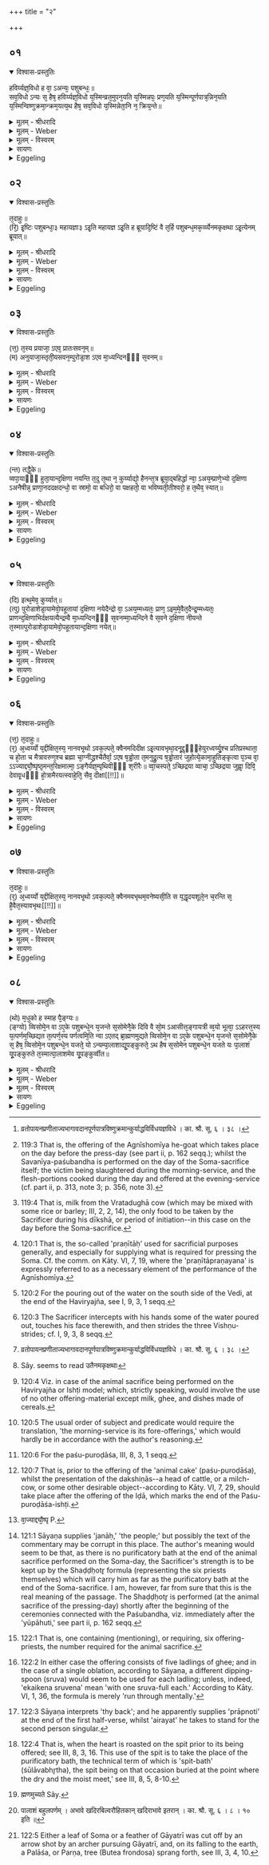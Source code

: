 +++
title = "२"

+++


## ०१


<details open><summary>विश्वास-प्रस्तुतिः</summary>

हविर्य्यज्ञ᳘विधो ह वा᳘ ऽअन्यः᳘ पशुबन्धः᳘॥  
सव᳘विधो ऽन्यः स᳘ हैष᳘ हविर्य्यज्ञ᳘विधो य᳘स्मिन्व्रत᳘मुपन᳘यति य᳘स्मिन्नपः᳘ प्रण᳘यति य᳘स्मिन्पूर्णपात्र᳘न्निन᳘यति य᳘स्मिन्विष्णुक्रमा᳘न्क्रम᳘यत्य᳘थ हैष᳘ सव᳘विधो य᳘स्मिन्नेता᳘नि न᳘ क्रिय᳘न्ते॥
</details>

<details><summary>मूलम् - श्रीधरादि</summary>

हविर्य्यज्ञ᳘विधो ह वा᳘ ऽअन्यः᳘ पशुबन्धः᳘॥  
सव᳘विधो ऽन्यः स᳘ हैष᳘ हविर्य्यज्ञ᳘विधो य᳘स्मिन्व्रत᳘मुपन᳘यति य᳘स्मिन्नपः᳘ प्रण᳘यति य᳘स्मिन्पूर्णपात्र᳘न्निन᳘यति य᳘स्मिन्विष्णुक्रमा᳘न्क्रम᳘यत्य᳘थ हैष᳘ सव᳘विधो य᳘स्मिन्नेता᳘नि न᳘ क्रिय᳘न्ते॥
</details>

<details><summary>मूलम् - Weber</summary>

हविर्यज्ञ᳘विधो ह वा᳘ अन्यः᳘ पशुबन्धः᳟॥  
सव᳘विधोऽन्यः स᳘ हैष᳘ हविर्यज्ञ᳘विधो य᳘स्मिन्व्रत᳘मुपन᳘यति य᳘स्मिन्नपः᳘ प्रण᳘यति य᳘स्मिन्पूर्णपात्रं᳘ निन᳘यति य᳘स्मिन्विष्णुक्रमा᳘न्क्रम᳘यत्य᳘थ हैष᳘ सव᳘विधो य᳘स्मिन्नेता᳘नि न᳘ क्रिय᳘न्ते॥
</details>

<details><summary>मूलम् - विस्वरम्</summary>

**पशुबन्धस्येष्टिसवविधत्वेन द्वैविध्याभिधायकं ब्राह्मणम् ।** 

हविर्यज्ञविधो ह वा अन्यः पशुबंधः । सवविधो ऽन्यः । स हैष हविर्यज्ञविधः, यस्मिन् व्रतमुपनयति । यस्मिन्नपः प्रणयति । यस्मिन्पूर्णपात्रं निनयति । यस्मिन् विष्णुक्रमान् क्रमयति । अथ हैष सवविधः, यस्मिन्नेतानि न क्रियंते ॥ १ ॥ 
</details>

<details><summary>सायणः</summary>

अथ इष्टिविधत्वं सवविधत्वं चेति पशुबंधस्य द्वैविध्यं दर्शयति- **हविर्यज्ञविधो ह वा** इति । 'अन्यः' एक 'पशुबंधः' 'हविर्यज्ञविधः' हविर्यज्ञो दर्शपूर्णमासेष्टिः तत्प्रकारकः । 'अन्यः' एकः 'पशुबन्धः' 'सवविधः' । सवः सोमः अभिषवयुक्तः सोमयागः तत्प्रकारक इत्यर्थः । तत्र हविर्यज्ञविधस्य स्वरूपमाह- **स हैष हविर्यज्ञविध** [^१_१९७] इति । 'यस्मिन्' पशुबंधकर्मणि 'व्रतमुपनयति' उपगच्छति । प्रणीताख्यानामपां प्रणयनं करोति । अंते पूर्णपात्रनिनयनं विष्णुक्रमणं च यस्मिन् भवति । स पशुबंधो व्रतोपायनादीष्टिधर्माणां योगात् हविर्यज्ञविध इत्यर्थः । एतेषां व्रतोपायनादीनां विरह एव सवविधस्य लक्षणमित्याह- **अथ हैष सवविध** इति ॥ १ ॥ 

[^१_१९७]: व्रतोपायनप्रणीताज्यभागावदानपूर्णपात्रविष्णुक्रमान्कुर्याद्धविर्विधयज्ञविधे । का. श्रौ. सू. ६ । ३८ । 
</details>

<details><summary>Eggeling</summary>

1. Now there is one animal sacrifice of the Haviryajña order [^egg_369], and another of the order of the Soma-sacrifice. Of the Haviryajña order is that at which he (the Adhvaryu) brings him fast-food [^egg_370], leads water

[^egg_369]: 119:3 That is, the offering of the Agnīshomīya he-goat which takes place on the day before the press-day (see part ii, p. 162 seqq.); whilst the Savanīya-paśubandha is performed on the day of the Soma-sacrifice itself; the victim being slaughtered during the morning-service, and the flesh-portions cooked during the day and offered at the evening-service (cf. part ii, p. 313, note 3; p. 356, note 3).

[^egg_370]: 119:4 That is, milk from the Vratadughā cow (which may be mixed with some rice or barley; III, 2, 2, 14), the only food to be taken by the Sacrificer during his dīkshā, or period of initiation--in this case on the day before the Soma-sacrifice.

forward [^egg_371], and pours out a jarful of water [^egg_372], and at which (the Sacrificer) strides the Vishṇu-strides [^egg_373]; and of the order of the Soma-sacrifice is that (animal sacrifice) at which these (rites) are not performed.

[^egg_371]: 120:1 That is, the so-called 'praṇītāḥ' used for sacrificial purposes generally, and especially for supplying what is required for pressing the Soma. Cf. the comm. on Kāty. VI, 7, 19, where the 'praṇītāpraṇayana' is expressly referred to as a necessary element of the performance of the Agnīshomīya.

[^egg_372]: 120:2 For the pouring out of the water on the south side of the Vedi, at the end of the Haviryajña, see I, 9, 3, 1 seqq.

[^egg_373]: 120:3 The Sacrificer intercepts with his hands some of the water poured out, touches his face therewith, and then strides the three Vishṇu-strides; cf. I, 9, 3, 8 seqq.
</details>


## ०२


<details open><summary>विश्वास-प्रस्तुतिः</summary>

त᳘दाहुः॥  
(रि᳘) इ᳘ष्टिः पशुबन्धा᳘३ महायज्ञा३ ऽइ᳘ति महायज्ञ ऽइ᳘ति ह ब्रूयादि᳘ष्टिं वै त᳘र्हि पशुबन्ध᳘मक᳘र्व्व्येनमकृक्षथा ऽइ᳘त्येनम् ब्रूयात्॥
</details>

<details><summary>मूलम् - श्रीधरादि</summary>

त᳘दाहुः॥  
(रि᳘) इ᳘ष्टिः पशुबन्धा᳘३ महायज्ञा३ ऽइ᳘ति महायज्ञ ऽइ᳘ति ह ब्रूयादि᳘ष्टिं वै त᳘र्हि पशुबन्ध᳘मक᳘र्व्व्येनमकृक्षथा ऽइ᳘त्येनम् [^१_१९७] ब्रूयात्॥

[^१_१९८]: अयं संधिश्छांदस इतिध्येयम् ।
</details>

<details><summary>मूलम् - Weber</summary>

त᳘दाहुः॥  
इ᳘ष्टिः पशुबन्धा᳘३ महायज्ञा३ इ᳘ति महायज्ञ इ᳘ति ह ब्रूयादि᳘ष्टिं वै त᳘र्हि पशुबन्ध᳘मकॗर्व्येनमकृक्षथा [^wbr_1] इ᳘त्येनम् ब्रूयात्॥  

[^wbr_1]: Sây. seems to read उतैनमकृक्षथाः
</details>

<details><summary>मूलम् - विस्वरम्</summary>

तदाहुः- इष्टिः पशुबंधा ३ महायज्ञा ३ इति । महायज्ञ इति ह ब्रूयात् । इष्टि वै तर्हि पशुबंधमकः । उ एनमकृक्षथा इत्येवं ब्रूयात् ॥ २ ॥ 
</details>

<details><summary>सायणः</summary>

सवविधत्वमेव सिद्धांतयितुं मीमांसामाह- **तदाहुरि**ति । तत्तत्र पशुयागविषये आहुर्विचारयंति । किमयं पशुयागः 'इष्टिः' उत 'महायज्ञः' ? इति । महांश्चासौ यज्ञश्चेति महायज्ञः सोमयागः । “विचार्यमाणानाम्" (पा. सू. ८ । २ । ९७) इति उभयत्र प्लुतिः । तत्र सिद्धांतमाह- **महायज्ञ इति हे**ति । पशुयागः 'महायज्ञः' इत्येव 'ब्रूयात्' । 'तर्हि' पशुबंधस्य इष्टिरूपत्वे 'पशुबंधं' पशुयागं पुरोडाशसाध्यामिष्टिमेव 'अकः' कृतवान् भवति । उशब्दस्तुशब्दार्थे । अपि तु- 'एनं' पशुबंधं 'अकृक्षथाः' कृष्टवानसीति एवमेव खलु एनमिष्टिविधं पशुबंधं कुर्वाणं 'ब्रूयात्' । अतो महायज्ञ एव पशुबंध इति साधीयान् पक्षः ॥ २ ॥ 
</details>

<details><summary>Eggeling</summary>

2. Concerning this they ask, 'Is the animal sacrifice an ishṭi or a great (Soma-) sacrifice?'--'A great sacrifice,' let him say; 'for in that (other) case [^egg_374] thou hast made the animal sacrifice an ishṭi, and shattered it.' Thus he should say to him.

[^egg_374]: 120:4 Viz. in case of the animal sacrifice being performed on the Haviryajña or Ishṭi model; which, strictly speaking, would involve the use of no other offering-material except milk, ghee, and dishes made of cereals.
</details>


## ०३


<details open><summary>विश्वास-प्रस्तुतिः</summary>

(त्त᳘) त᳘स्य प्रयाजा᳘ ऽएव᳘ प्रातःसवन᳘म्॥  
(म) अनुयाजा᳘स्तृती᳘यसवन᳘म्पुरोडा᳘श ऽएव मा᳘ध्यन्दिनᳫँ᳭ स᳘वनम्॥
</details>

<details><summary>मूलम् - श्रीधरादि</summary>

(त्त᳘) त᳘स्य प्रयाजा᳘ ऽएव᳘ प्रातःसवन᳘म्॥  
(म) अनुयाजा᳘स्तृती᳘यसवन᳘म्पुरोडा᳘श ऽएव मा᳘ध्यन्दिनᳫँ᳭ स᳘वनम्॥
</details>

<details><summary>मूलम् - Weber</summary>

त᳘स्य प्रयाजा᳘ एव᳘ प्रातःसवन᳘म्॥  
अनुयाजा᳘स्तृतीयसवन᳘म् पुरोडा᳘श एव मा᳘ध्यन्दिनᳫं स᳘वनम्॥
</details>

<details><summary>मूलम् - विस्वरम्</summary>

तस्य प्रयाजा एव प्रातःसवनम् । अनुयाजास्तृतीयसवनम् । पुरोडाश एव माध्यंदिनं सवनम् ॥ ३ ॥ 
</details>

<details><summary>सायणः</summary>

ननु- तस्य महायज्ञत्वे कानि पुनस्तत्संबंधीनि त्रीणि सवनानीति तान्याह- **तस्य प्रयाजा एवे**ति । ये इमे एकादश 'प्रयाजाः' पशुयागात्पुरस्तादनुष्ठीयंते । 'त एव' पशुयागसंबंधि 'प्रातःसवनम्' । तथा एकादशानुयाजाः पशुयागस्योपरिष्टात् अनुष्ठीयमाना एव 'तृतीयं सवनम्' प्रयाजादनंतरं अंगयागात्पूर्वं क्षिप्रविधानात् "यद्देवत्यः पशुस्तद्देवत्यः पुरोडाशः कार्यः" इति यः पुरोडाशयागो मध्ये अनुष्ठीयते एतदेव 'माध्यंदिनं सवनम्' ॥ ३ ॥ 
</details>

<details><summary>Eggeling</summary>

3. Its fore-offerings are the morning-service [^egg_375], its after-offerings the evening-service, and its sacrificial cake [^egg_376] the midday-service.

[^egg_375]: 120:5 The usual order of subject and predicate would require the translation, 'the morning-service is its fore-offerings,' which would hardly be in accordance with the author's reasoning.

[^egg_376]: 120:6 For the paśu-puroḍāśa, III, 8, 3, 1 seqq.
</details>


## ०४


<details open><summary>विश्वास-प्रस्तुतिः</summary>

(न्त) तद्धै᳘के॥  
व्वपा᳘याᳫँ᳭ हुता᳘यान्द᳘क्षिणा नयन्ति त᳘दु त᳘था न᳘ कुर्य्याद्यो᳘ हैनन्त᳘त्र ब्रूया᳘द्बहिर्द्धा न्वा᳘ ऽअय᳘म्प्राणे᳘भ्यो द᳘क्षिणा ऽअनैषीन्न᳘ प्राणा᳘नददक्षदन्धो᳘ वा स्रामो᳘ वा बधिरो᳘ वा पक्षहतो᳘ वा भविष्यती᳘तीश्वरो᳘ ह त᳘थैव᳘ स्यात्॥
</details>

<details><summary>मूलम् - श्रीधरादि</summary>

(न्त) तद्धै᳘के॥  
व्वपा᳘याᳫँ᳭ हुता᳘यान्द᳘क्षिणा नयन्ति त᳘दु त᳘था न᳘ कुर्य्याद्यो᳘ हैनन्त᳘त्र ब्रूया᳘द्बहिर्द्धा न्वा᳘ ऽअय᳘म्प्राणे᳘भ्यो द᳘क्षिणा ऽअनैषीन्न᳘ प्राणा᳘नददक्षदन्धो᳘ वा स्रामो᳘ वा बधिरो᳘ वा पक्षहतो᳘ वा भविष्यती᳘तीश्वरो᳘ ह त᳘थैव᳘ स्यात्॥
</details>

<details><summary>मूलम् - Weber</summary>

तद्धै᳘के॥  
वपायाᳫं हुता᳘यां द᳘क्षिणा नयन्ति त᳘दु त᳘था न᳘ कुर्याद्यो᳘ हैनं त᳘त्र ब्रूया᳘द्बहिर्धा न्वा᳘ अय᳘म् प्राणे᳘भ्यो द᳘क्षिणा अनैषीन्न᳘ प्राणा᳘नददक्षदन्धो᳘ वा स्रामो᳘ वा बधिरो᳘ वा पक्षहतो᳘ वा भविष्यती᳘तीश्वरो᳘ ह त᳘थैव᳘ स्यात्॥
</details>

<details><summary>मूलम् - विस्वरम्</summary>

तद्धैके वपायां हुतायां दक्षिणा नयन्ति । तदु तथा न कुर्यात् । यो हैनं तत्र ब्रूयात् । बहिर्द्धा न्वा अयं प्राणेभ्यो दक्षिणा अनैषीत् । न प्राणानददक्षत् । अंधो वा स्नामो वा बधिरो वा पक्षहतो वा भविष्यतीति । ईश्वरो ह तथैव स्यात् ॥ ४ ॥ 
</details>

<details><summary>सायणः</summary>

एवं त्रीणि सवनानि कल्पयित्वा तदुपजीवनेन दक्षिणाकालं विधित्सुः शाखांतरीयं दक्षिणाकालमनुवदति- **तद्धैक** इति । 'वपायां हुतायां' सत्यां मार्जनं कृत्वा पशुपुरोडाशात् प्रागेव 'एके' शाखिनः पश्वंगभूता 'दक्षिणा नयन्ति' ऋत्विग्भ्यः प्रयच्छंतीत्यर्थः । तदेतन्निराकरोति- **तदु तथे**ति । **यो हैनमि**त्यादि । 'एनं' पूर्वोक्ते काले दक्षिणा नयन्तम् । तत्र कश्चिदभिज्ञ आगत्य 'ब्रूयात्' । किमिति ? 'अयं' यजमानः प्राणेभ्यो ऽपि 'बहिर्द्धा' बाह्यदेशे 'न्वै' खलु 'दक्षिणाः अनैषीत्' । तया दक्षिणया तान् 'प्राणान्' 'नाददक्षत्' नावीवृधत् । "दक्ष वृद्धौ" (धा. पा. भ्वा. प. ६०९) इत्यस्माल्लुङि चङि रूपम् । एवं दक्षिणायां प्राणबाह्यदेशस्थायां प्राणवृद्ध्यभावे सति स यजमानः 'अंधो वा' 'स्रामः' व्रणी वा 'बधिरो वा' 'पक्षहतः' एकांगवातेन शुष्कार्द्धकायो वा 'भविष्यतीति' । एवमुक्ते सति 'तथैव' भवितुं अयं 'ईश्वरः स्यात्' ॥ ४ ॥ 
</details>

<details><summary>Eggeling</summary>

4. Now, some bring up the Dakshiṇās (presents to the priests) when the omentum has been offered [^egg_377];

[^egg_377]: 120:7 That is, prior to the offering of the 'animal cake' (paśu-puroḍāśa), whilst the presentation of the dakshiṇās--a head of cattle, or a milch-cow, or some other desirable object--according to Kāty. VI, 7, 29, should take place after the offering of the Iḍā, which marks the end of the Paśu-puroḍāśa-ishṭi.

but let him not do so, for if, in that case, any one were to say of him, 'Surely, this (Sacrificer) has brought the Dakshiṇās outside of the vital airs (or, of life), he has not strengthened his vital airs: he will become either blind, or lame, or deaf, or paralyzed on one side;' then that would indeed he likely to come to pass.
</details>


## ०५


<details open><summary>विश्वास-प्रस्तुतिः</summary>

(दि) इत्थ᳘मेव᳘ कुर्य्यात्॥  
(त्पु) पुरोडाशेडा᳘यामेवो᳘पहूतायां द᳘क्षिणा नयेदैन्द्रो वा᳘ ऽअय᳘म्मध्यतः᳘ प्राण᳘ ऽइम᳘मे᳘वैत᳘दैन्द्र᳘म्मध्यतः᳘ प्राणन्द᳘क्षिणाभिर्दक्षयत्यैन्द्रम्वै मा᳘ध्यन्दिनᳫँ᳭ स᳘वनम्मा᳘ध्यन्दिने वै स᳘वने द᳘क्षिणा नीयन्ते त᳘स्मात्पुरोडाशेडा᳘यामेवो᳘पहूतायान्द᳘क्षिणा नयेत्॥
</details>

<details><summary>मूलम् - श्रीधरादि</summary>

(दि) इत्थ᳘मेव᳘ कुर्य्यात्॥  
(त्पु) पुरोडाशेडा᳘यामेवो᳘पहूतायां द᳘क्षिणा नयेदैन्द्रो वा᳘ ऽअय᳘म्मध्यतः᳘ प्राण᳘ ऽइम᳘मे᳘वैत᳘दैन्द्र᳘म्मध्यतः᳘ प्राणन्द᳘क्षिणाभिर्दक्षयत्यैन्द्रम्वै मा᳘ध्यन्दिनᳫँ᳭ स᳘वनम्मा᳘ध्यन्दिने वै स᳘वने द᳘क्षिणा नीयन्ते त᳘स्मात्पुरोडाशेडा᳘यामेवो᳘पहूतायान्द᳘क्षिणा नयेत्॥
</details>

<details><summary>मूलम् - Weber</summary>

इत्थ᳘मेव᳘ कुर्यात्॥  
पुरोडाशेडा᳘यामेवो᳘पहूतायां द᳘क्षिणा नयेदैन्द्रो वा᳘ अय᳘म् मध्यतः᳘ प्राण᳘ इम᳘मेॗवैत᳘दैन्द्र᳘म् मध्यतः᳘ प्राणं द᳘क्षिणाभिर्दक्षयत्यैन्द्रं वै मा᳘ध्यन्दिनᳫं स᳘वनम् मा᳘ध्यन्दिने वै स᳘वने द᳘क्षिणा नीयन्ते त᳘स्मात्पुरोडाशेडा᳘यामेवो᳘पहूतायां द᳘क्षिणा नयेत्॥
</details>

<details><summary>मूलम् - विस्वरम्</summary>

इत्थमेव कुर्यात् । पुरोडाशेडायामेवोपहूतायां दक्षिणा नयेत् । ऐंद्रो वा अयं मध्यतः प्राणः । इममेव तदैन्द्रं मध्यतः प्राणं दक्षिणाभिर्दक्षयति । ऐन्द्रं वै माध्यंदिनं सवनम् । माध्यंदिने वै सवने दक्षिणा नीयन्ते । तस्मात्पुरोडाशेडायामेवोपहूतायां दक्षिणा नयेत् ॥ ५ ॥ 
</details>

<details><summary>सायणः</summary>

तर्हि कस्मिन् काले दक्षिणादानमित्याशंक्य स्वमतमाह- **इत्थमेवे**ति । 'इत्थं' अनेन वक्ष्यमाणप्रकारेण दक्षिणादानं कुर्यात् । स एव प्रकार उच्यते- **पुरोडाशेडायामि**ति । वपायागानन्तरं क्षिप्रविधानार्थो निरुक्तो यः पुरोडाशः तस्य या इडा तस्यामेवोपहूतायां मार्जनांते पशुयागांगभूता 'दक्षिणा नयेत्' । 'अयं मध्यतः' शरीरमध्ये वर्तमानः 'प्राणः' 'ऐंद्रो वै' इंद्रदेवताकः । 'एतत्' एतर्हि 'इममेवैन्द्रं' मध्यतो ऽवस्थितं प्राणं मध्यतो नीयमानाभिः 'दक्षिणाभिः' 'दक्षयति' वर्द्धयति बलयति । अपि च पुरोडाशस्य माध्यंदिनसवनरूपत्वमुक्तम् । तत्सवनं साकल्येन 'ऐंद्रं' इंद्रदेवताकम् । "प्रातःसुतमपिबो हर्यश्व माध्यंदिनं सवनं केवलं ते" इति मंत्रवर्णात् सोमयागे हि 'माध्यंदिने' तदंगभूताः 'दक्षिणाः' ऋत्विगर्थं 'नीयन्ते' । तस्मात् माध्यंदिनसवनत्वेन संस्तुतपुरोडाशेडायामुपहूतायां दक्षिणानयनं कार्यमित्यर्थः ॥ ५ ॥ 
</details>

<details><summary>Eggeling</summary>

5. Let him perform it in this way:--when the Iḍā of the cake-offering has been invoked, he should bring up the Dakshiṇās; for to Indra belongs this vital air in the centre (of the body): by means of the Dakshiṇās he thus strengthens this vital air in the centre (of the body); and to Indra also belongs the midday Soma-service, and at the midday-service the Dakshiṇās are brought up: therefore. he should bring up the Dakshiṇās after the invocation of the Iḍā of the cake-offering.
</details>


## ०६


<details open><summary>विश्वास-प्रस्तुतिः</summary>

(त्त᳘) त᳘दाहुः॥  
(र᳘) अ᳘ध्वर्य्यो य᳘द्दीक्षित᳘स्य᳘ नानवभृ᳘थो ऽवक᳘ल्पते᳘ क्वैनमदिदीक्ष ऽइ᳘त्यावभृथा᳘दनू᳘द्दृᳫँ᳭हेयुरध्वर्य्यु᳘श्च प्रतिप्रस्थाता᳘ च हो᳘ता च मैत्रावरुण᳘श्च ब्रह्मा चा᳘ग्नीद्ध्रश्चैतैर्वा᳘ ऽएष ष᳘ड्ढोता त᳘मनुद्रु᳘त्य ष᳘ड्ढोतारं जुहोत्ये᳘कामा᳘हुतिङ्कृत्वा प᳘ञ्च वा᳘ ऽऽज्याद्द्यौ᳘ष्पृष्ठ᳘मन्त᳘रिक्षमात्मा᳘ ऽङ्गैर्यज्ञ᳘म्पृथिवीᳫँ᳭ श᳘रीरैः॥ व्वा᳘चस्पते᳘ ऽच्छिद्रया व्वाचा᳘ ऽच्छिद्रया जुह्वा᳘ दिवि᳘ देवावृ᳘धᳫँ᳭ हो᳘त्रामैरयत्स्वाहे᳘ति᳘ सैव᳘ दीक्षा[[!!]]॥
</details>

<details><summary>मूलम् - श्रीधरादि</summary>

(त्त᳘) त᳘दाहुः॥  
(र᳘) अ᳘ध्वर्य्यो य᳘द्दीक्षित᳘स्य᳘ नानवभृ᳘थो ऽवक᳘ल्पते᳘ क्वैनमदिदीक्ष ऽइ᳘त्यावभृथा᳘दनू᳘द्दृᳫँ᳭हेयुरध्वर्य्यु᳘श्च प्रतिप्रस्थाता᳘ च हो᳘ता च मैत्रावरुण᳘श्च ब्रह्मा चा᳘ग्नीद्ध्रश्चैतैर्वा᳘ ऽएष ष᳘ड्ढोता त᳘मनुद्रु᳘त्य ष᳘ड्ढोतारं जुहोत्ये᳘कामा᳘हुतिङ्कृत्वा प᳘ञ्च वा᳘ ऽऽज्याद्द्यौ᳘ष्पृष्ठ᳘मन्त᳘रिक्षमात्मा᳘ ऽङ्गैर्यज्ञ᳘म्पृथिवीᳫँ᳭ श᳘रीरैः॥ व्वा᳘चस्पते᳘ ऽच्छिद्रया व्वाचा᳘ ऽच्छिद्रया जुह्वा᳘ दिवि᳘ देवावृ᳘धᳫँ᳭ हो᳘त्रामैरयत्स्वाहे᳘ति᳘ सैव᳘ दीक्षा[[!!]]॥
</details>

<details><summary>मूलम् - Weber</summary>

त᳘दाहुः॥  
अ᳘ध्वर्यो य᳘द्दीक्षित᳘स्यॗ नानवभृॗथोऽवक᳘ल्पतेॗ क्वैनमदिदीक्ष इॗत्यावभृथा᳘दनू᳘द्दृंहेयुरध्वर्यु᳘श्च प्रतिप्रस्थाता᳘ च हो᳘ता च मैत्रावरुण᳘श्च ब्रह्मा चा᳘ग्नीध्रश्चैतैर्वा᳘ एष ष᳘ड्ढोता त᳘मनुद्रु᳘त्य ष᳘ड्ढोतारं जुहोत्ये᳘कामा᳘हुतिं कृत्वा प᳘ञ्च वा᳘ज्या द्यौ᳘ष्पृष्ठ᳘मन्त᳘रिक्षमात्मा᳘ङ्गैर्यज्ञ᳘म् [^wbr_2] पृथिवीं श᳘रीरैः॥  
वा᳘चस्पते᳘ऽछिद्रया वाचा᳘छिद्रया जुह्वा᳘ दिवि᳘ देवावृ᳘धᳫं हो᳘त्रामैरयत्स्वाहे᳘तिॗ सैव᳘ दीक्षा᳟॥  

[^wbr_2]: वा᳘ज्याद्द्यौ᳘ष्पृ P.
</details>

<details><summary>मूलम् - विस्वरम्</summary>

तदाहुः- अध्वर्यो यद्दीक्षितस्य नानवभृथो ऽवकल्पते । क्वैनमदिदीक्ष इति । आवभृथादनूद्दृँ हेयुः । अध्वर्युश्च प्रतिप्रस्थाता च । होता च मैत्रावरुणश्च । ब्रह्मा चाग्नीध्रश्च । एतैर्वा एष षड्ढोता । तमनुद्रुत्य षड्ढोतारं जुहोति । एकामाहुतिं कृत्वा पंच वा ऽऽज्यात्- **"द्यौष्पृष्ठमन्तरिक्षमात्मा ऽङ्गैर्यज्ञं पृथिवीं शरीरैः । वाचस्पते ऽच्छिद्रया वाचा ऽच्छिद्रया जुह्वा दिवि देवावृधं होत्रामैरयत्स्वाहा"**- इति । सैव दीक्षा ॥ ६ ॥ 
</details>

<details><summary>सायणः</summary>

अथ षड्ढोतृहोमं विधित्सुः तस्य दीक्षारूपतां संपादयितुं प्रश्नमुद्भावयति- **तदाहुरि**ति । हे 'अध्वर्यो !' 'दीक्षितस्य' दीक्षया संस्कृतस्य यजमानस्य 'अनवभृथः' अवभृथाभावः 'नावकल्पते' अवभृथस्य दीक्षामोचनरूपत्वात् । 'एनं' पशुबन्धयाजिनं 'क्व' कुत्र 'अदिदीक्षः' दीक्षया संस्कृतवानसि । (धा. पा. भ्वा. आ. ६१०) इति दीक्षेर्ण्यंताल्लुङि रूपम् । इतिशब्दो हेतौ । यस्मादेवं पशुबंधयाजिनः अध्वर्युकृता दीक्षा नास्ति, तस्मात् तन्मोचनरूपात् 'अवभृथात्' 'एनं' 'अनूद्दृंहेयुः' । सर्वे जना इति शेषः । षट् ऋत्विजः । एतेन ऋत्विग्भिः 'एषः' वक्ष्यमाणो मन्त्रः 'षड्ढोता' षट् यज्ञहोतारो होमनिष्पादकाः यस्मिन्निति व्युत्पत्तेः । 'षड्ढोतारमनुद्रुत्य' पठित्वा पंचगृहीतेनाज्येन 'एकामाहुतिं' जुहुयात् । **पंच वे**ति । एकैकेन स्रुवेण एकैकाहुतिरिति 'पंच वा' आज्याहुतयो होतव्याः । अत एवोक्तं सूत्रकृता "षड्ढोतारं पंचगृहीतं मनसा ऽनुद्रुत्य जुहोत्येकामाहुतिं पंच वा"- (का. श्रौ. सू. ६ । ३३) इति । तं षड्ढोतृमन्त्रं पठति- **द्यौष्पृष्ठमि**ति । हे 'वाचस्पते !' ब्रह्मन् ! विराडात्मक 'द्यौः' द्युलोकः तव 'पृष्ठं' पृष्ठभागः । अंतरिक्षलोकः 'आत्मा' हृदयस्थानीयः । सः त्वं 'अंगैः' स्वकीयैरवयवैः । 'यज्ञं' च प्राप्नोषि । तथा तव व्यष्टिभूतैर्मनुष्यादिशरीरैः 'पृथिवीं' व्याप्नोषि । व्याप्य च 'अच्छिद्रया वाचा' स्तोत्रशस्त्रादिलक्षणया । तथा च्छिद्ररहितया 'जुह्वा' स्रुचा साधनभूतया । 'दिवि' द्युलोके । 'देवावृधं' देवानां वर्द्धयित्रीम् । 'होत्रां' हूयमानां आहुतिम् । 'ऐरयत्' पुरुषव्यत्ययः । 'अगमय' । 'स्वाहा' ॐ इदं हविः सुहुतमस्तु । इति मन्त्रार्थः । एषैवाहुतिः पशुबन्धस्य दीक्षा । अतः पशुबन्धात्मकस्य महायज्ञस्य दीक्षाभावादवभृथो न युक्त इति न चोद्यमित्यर्थः ॥ ६ ॥ 
</details>

<details><summary>Eggeling</summary>

6. Here now they say, 'Seeing that the want of the purificatory bath in the case of the initiated is improper, Adhvaryu, when didst thou initiate him?' Well, let them [^egg_378] sustain him till the purificatory bath,--to wit, the Adhvaryu, the Pratiprasthātr̥, the Hotr̥, the Maitrāvaruṇa, the Brahman, and the

[^egg_378]: 121:1 Sāyaṇa supplies 'janāḥ,' 'the people;' but possibly the text of the commentary may be corrupt in this place. The author's meaning would seem to be that, as there is no purificatory bath at the end of the animal sacrifice performed on the Soma-day, the Sacrificer's strength is to be kept up by the Shaḍḍḥotr̥ formula (representing the six priests themselves) which will carry him as far as the purificatory bath at the end of the Soma-sacrifice. I am, however, far from sure that this is the real meaning of the passage. The Shaḍḍḥotr̥ is performed (at the animal sacrifice of the pressing-day) shortly after the beginning of the ceremonies connected with the Paśubandha, viz. immediately after the 'yūpāhuti,' see part ii, p. 162 seqq.

 Āgnīdhra, for it is through these that this (formula) is called 'shaḍḍḥotr̥ [^egg_379]': having rapidly muttered that 'shaḍḍḥotr̥,' he offers, performing either one or five oblations of ghee [^egg_380],--'The heaven is his [^egg_381] back, the air his body, O Vācaspati, by his limbs he gave rise to the sacrifice, by his forms to the earth; by his flawless voice and his flawless tongue to the god-gladdening invocation, Hail!' This, indeed, is his initiation.

[^egg_379]: 122:1 That is, one containing (mentioning), or requiring, six offering-priests, the number required for the animal sacrifice.

[^egg_380]: 122:2 In either case the offering consists of five ladlings of ghee; and in the case of a single oblation, according to Sāyaṇa, a different dipping-spoon (sruva) would seem to be used for each ladling; unless, indeed, 'ekaikena sruvena' mean 'with one sruva-full each.' According to Kāty. VI, 1, 36, the formula is merely 'run through mentally.'

[^egg_381]: 122:3 Sāyaṇa interprets 'thy back'; and he apparently supplies 'prāpnoti' at the end of the first half-verse, whilst 'airayat' he takes to stand for the second person singular.
</details>


## ०७


<details open><summary>विश्वास-प्रस्तुतिः</summary>

त᳘दाहुः॥  
(र᳘) अ᳘ध्वर्य्यो य᳘द्दीक्षित᳘स्य᳘ नानवभृ᳘थो ऽवक᳘ल्पते᳘ क्वैनमवभृथम᳘वनेष्यसी᳘ति स य᳘द्धृदयशूले᳘न च᳘रन्ति स᳘ है᳘वैत᳘स्यावभृथः[[!!]]॥
</details>

<details><summary>मूलम् - श्रीधरादि</summary>

त᳘दाहुः॥  
(र᳘) अ᳘ध्वर्य्यो य᳘द्दीक्षित᳘स्य᳘ नानवभृ᳘थो ऽवक᳘ल्पते᳘ क्वैनमवभृथम᳘वनेष्यसी᳘ति स य᳘द्धृदयशूले᳘न च᳘रन्ति स᳘ है᳘वैत᳘स्यावभृथः[[!!]]॥
</details>

<details><summary>मूलम् - Weber</summary>

त᳘दाहुः॥  
अ᳘ध्वर्यो य᳘द्दीक्षित᳘स्यॗ नानवभृॗथोऽवक᳘ल्पतेॗ क्वैनमवभृथम᳘वनेष्यसी᳘ति स य᳘द्धृदयशूले᳘न च᳘रन्ति स᳘ हैॗवैत᳘स्यावभृथः᳟॥
</details>

<details><summary>मूलम् - विस्वरम्</summary>

तदाहुः- अध्वर्यो यद्दीक्षितस्य नानवभृथो ऽवकल्पते । क्वैनमवभृथमवनेष्यसीति । स यत् हृदयशूलेन चरन्ति । स ह एवैतस्यावभृथः ॥ ७ ॥ 
</details>

<details><summary>सायणः</summary>

कः पुनरवभृथ इत्याशंक्य प्रश्नमुद्भावयति- **तदाहुरि**ति । तत्तत्र पशुबंधे आहुश्चोदयंति । हे अध्वर्यो ! यद्यस्मात् दीक्षासंस्कृतस्य यजमानस्य महायज्ञस्यावभृथः सन्नवभृथाभावो नावकल्पते । तस्मादवभृथो ऽवश्यं संपादनीयः । तमवभृथं 'क्व' कुत्र प्रदेशे 'एनं' पशुबंधयाजिनं 'अवनेष्यसि' प्रापयिष्यसीति । एवं ब्रह्मवादिनां प्रश्नमुपन्यस्य श्रुतिः स्वयमुत्तरं ब्रूते- **स यत् हृदयशूलेने**ति । हृदयलक्षणमवदानं यस्मिन् काष्ठे प्रतृद्य पच्यते तत् 'हृदयशूलं' तेन 'चरंति' तस्योद्वासनं कुर्वतीति यदस्ति । 'एतस्य' पशुबंधस्य 'स एवावभृथः' ॥ ७ ॥ 
</details>

<details><summary>Eggeling</summary>

7. As to this they say, 'Seeing that the want of the purificatory bath in the case of the initiated is improper, Adhvaryu, when didst thou take him down to the purificatory bath?' Well, when they perform with the heart-spit [^egg_382], that is his purificatory bath.

[^egg_382]: 122:4 That is, when the heart is roasted on the spit prior to its being offered; see III, 8, 3, 16. This use of the spit is to take the place of the purificatory bath, the technical term of which is 'spit-bath' (śūlāvabhr̥tha), the spit being on that occasion buried at the point where the dry and the moist meet,' see III, 8, 5, 8-10.
</details>


## ०८


<details open><summary>विश्वास-प्रस्तुतिः</summary>

(थो) म᳘धुको ह स्माह पै᳘ङ्ग्यः॥  
(ङ्ग्यो) व्विसोमे᳘न वा ऽए᳘के पशुबन्धे᳘न य᳘जन्ते स᳘सोमेनै᳘के दिवि वै सो᳘म ऽआसीत्त᳘ङ्गायत्री व्व᳘यो भूत्वा᳘ ऽऽहरत्त᳘स्य य᳘त्पर्णम᳘च्छिद्यत त᳘त्पर्ण᳘स्य पर्णत्वमि᳘ति न्वा ऽएतद् ब्रा᳘ह्मणमुद्यते व्विसोमे᳘न वा ऽए᳘के पशुबन्धे᳘न य᳘जन्ते स᳘सोमेनै᳘के स᳘ हैष᳘ व्विसोमे᳘न पशुबन्धे᳘न यजते᳘ यो ऽन्यम्पा᳘लाशाद्यू᳘पङ्कुरुते᳘ ऽथ हैष स᳘सोमेन पशुबन्धे᳘न यजते यः पा᳘लाशं यू᳘पङ्कुरुते त᳘स्मात्पा᳘लाशमेव यू᳘पङ्कुर्व्वीत॥
</details>

<details><summary>मूलम् - श्रीधरादि</summary>

(थो) म᳘धुको ह स्माह पै᳘ङ्ग्यः॥  
(ङ्ग्यो) व्विसोमे᳘न वा ऽए᳘के पशुबन्धे᳘न य᳘जन्ते स᳘सोमेनै᳘के दिवि वै सो᳘म ऽआसीत्त᳘ङ्गायत्री व्व᳘यो भूत्वा᳘ ऽऽहरत्त᳘स्य य᳘त्पर्णम᳘च्छिद्यत त᳘त्पर्ण᳘स्य पर्णत्वमि᳘ति न्वा ऽएतद् ब्रा᳘ह्मणमुद्यते व्विसोमे᳘न वा ऽए᳘के पशुबन्धे᳘न य᳘जन्ते स᳘सोमेनै᳘के स᳘ हैष᳘ व्विसोमे᳘न पशुबन्धे᳘न यजते᳘ यो ऽन्यम्पा᳘लाशाद्यू᳘पङ्कुरुते᳘ ऽथ हैष स᳘सोमेन पशुबन्धे᳘न यजते यः पा᳘लाशं यू᳘पङ्कुरुते त᳘स्मात्पा᳘लाशमेव यू᳘पङ्कुर्व्वीत॥
</details>

<details><summary>मूलम् - Weber</summary>

म᳘धुको ह स्माह पै᳘ङ्ग्यः॥  
विसोमे᳘न वा ए᳘के पशुबन्धे᳘न य᳘जन्ते स᳘सोमेनै᳘के दिवि वै सो᳘म आसीत्तं᳘ गायत्री व᳘यो भूत्वा᳘हरत्त᳘स्य य᳘त्पर्णम᳘छिद्यत त᳘त्पर्ण᳘स्य पर्णत्वमि᳘ति न्वा एतद्ब्रा᳘ह्मणमुद्यते [^wbr_3] विसोमे᳘न वा ए᳘के पशुबन्धे᳘न य᳘जन्ते स᳘सोमेनै᳘के स᳘ हैष᳘ विसोमे᳘न पशुबन्धे᳘न यजतेॗ योऽन्यम् पा᳘लाशाद्यू᳘पं कुरुते᳘ऽथ हैष स᳘सोमेन पशुबन्धे᳘न यजते यः पा᳘लाशं यू᳘पं कुरुते त᳘स्मात्पा᳘लाशमेव यू᳘पं कुर्वीत॥  

[^wbr_3]: ह्मणमुच्यते Sây.
</details>

<details><summary>मूलम् - विस्वरम्</summary>

मधुको ह स्माह पैंग्यः । विसोमेन वा एके पशुबंधेन यजंते । ससोमेनैके । दिवि वै सोम आसीत् । तं गायत्री वयो भूत्वा ऽऽहरत् । तस्य यत्पर्णमच्छिद्यत, तत्पर्णस्य पर्णत्वम् । इति न्वा एतत् ब्राह्मणमुद्यते । विसोमेन वा एके पशुबंधेन यजंते । ससोमेनैके । स हैष विसोमेन पशुबंधेन यजते । यो ऽन्यं पालाशाद्यूपं कुरुते । अथ हैष ससोमेन पशुबंधेन यजते । यः पालाशं यूपं कुरुते । तस्मात् पालाशमेव यूपं कुर्वीत ॥ ८ ॥ 
</details>

<details><summary>सायणः</summary>

निरूढपशुबंधरूपस्य पालाशयूपस्य पालाशवृक्षद्रव्यं [^१_२००] विधित्सुः उपोद्धातयति- **मधुको ह स्मे**ति । पैङ्गिगोत्रः 'मधुकः' नाम महर्षिः 'आह स्म' । 'एके' केचन यजमाना 'विसोमेन' सोमरहितेन 'पशुबन्धेन यजते' । इममेव सोमसद्भावं दर्शयितुं पलाशवृक्षस्य सोमविकृतित्वं प्रागुक्तं (श. प. १ । ७ । १ । १; ३ । ३ । ४ । १०) स्मारयति- **दिवि वै सोम** इति । 'दिवि' द्युलोके खलु पुरा 'सोम आसीत्' । न पृथिव्यां नांतरिक्षे । 'तं' सोमं 'गायत्री' छंदः 'वयो भूत्वा' पक्षिरूपमास्थाय 'आहरत्' आहृतवती । आहरणसमये 'तस्य' सोमस्य 'यत्पर्णमच्छिद्यत' । स एव पलाशवृक्षः अभवत् । तस्मादेव कारणात् तस्य 'पर्णवृक्षस्य' 'पर्णत्वं' पर्णभावः "पलाशः" इति नाम संपन्नमिति । एवं खलु पुरा "एतत् ब्राह्मणं' पलाशोत्पत्तिप्रतिपादकं वाक्यं 'उद्यते' पठ्यते । एवं पलाशवृक्षस्य सोमविकृतित्वमभिधाय प्रागुक्तमेव द्वैविध्यं अनुवादपूर्वकं विवृणोति- **विसोमेन वा** इति । 'यः' यजमानः पलाशवृक्षादन्यवृक्षांतरोत्पन्नं 'यूपं कुरुते' । एष खलु सोमविकृतिभूतपलाशस्य विरहात् सोमविकृतिरहितेन 'पशुबंधेन यजते' । अथ खलु 'एषः' वक्ष्यमाणो यजमानः 'ससोमेन पशुबंधेन यजते' 'यः' तत्र पालाशवृक्षाह्वं 'यूपं कुरुते' । पालाशयूपस्य सोमरूपत्वेन तद्वत्पशुबंधस्य ससोमकत्वं प्रतिपाद्य तत्प्रयोजनसिद्धये तमेव पक्षं निगमयति- **तस्मात्पालाशमेवे**ति ॥ ८ ॥ 

[^१_२००]: पालाशं बहुलपर्णम् । अभावे खदिरबिल्वरौहितकान् खदिराभावे इतरान् । का. श्रौ. सू. ६ । ८ । १० इति ॥ 

इति श्रीसायणाचार्यविरचिते माधवीये वेदार्थप्रकाशे माध्यंदिनीयशतपथब्राह्मणभाष्ये एकादशकाण्डे सप्तमे ऽध्याये द्वितीयं ब्राह्मणम् ॥ ११ । ७ । २ ॥ 
</details>

<details><summary>Eggeling</summary>

8. Madhuka Paiṅgya once said, 'Some perform the animal sacrifice without Soma, and others do so with Soma. Now, Soma was in the heavens, and Gāyatrī, having become a bird, fetched him; and inasmuch as one of his leaves (parṇa) was cut off [^egg_383],

[^egg_383]: 122:5 Either a leaf of Soma or a feather of Gāyatrī was cut off by an  arrow shot by an archer pursuing Gāyatrī, and, on its falling to the earth, a Palāśa, or Parṇa, tree (Butea frondosa) sprang forth, see III, 3, 4, 10.

that was how the Parṇa-tree arose:' such, indeed, is (the passage in) the Brāhmaṇa that is told. And some, it is true, perform the animal sacrifice without Soma, and others with Soma; for he who makes the sacrificial stake other than of Palāśa wood, performs the animal sacrifice without Soma; and he who makes the sacrificial stake of Palāśa performs the animal sacrifice with Soma: therefore let him make his sacrificial stake of Palāśa wood.
</details>

